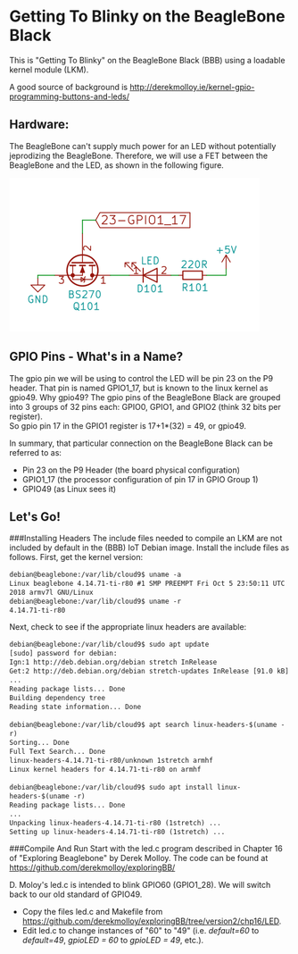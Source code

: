 # Getting To Blinky on the BeagleBone Black

This is "Getting To Blinky" on the BeagleBone Black (BBB) using a loadable kernel module (LKM).

A good source of background is http://derekmolloy.ie/kernel-gpio-programming-buttons-and-leds/

## Hardware:
The BeagleBone can't supply much power for an LED without potentially jeprodizing the BeagleBone.
Therefore, we will use a FET between the BeagleBone and the LED, as shown in the following figure.

![schematic](../../Beaglebone%20Black/schematic.png)

## GPIO Pins - What's in a Name?
The gpio pin we will be using to control the LED will be pin 23 on the P9 header.  That pin is named GPIO1_17, but 
is known to the linux kernel as gpio49.  Why gpio49?  The gpio pins of the BeagleBone Black are grouped into 
3 groups of 32 pins each: GPIO0, GPIO1, and GPIO2 (think 32 bits per register).  
So gpio pin 17 in the GPIO1 register is 17+1*(32) = 49, or gpio49.

In summary, that particular connection on the BeagleBone Black can be referred to as:
* Pin 23 on the P9 Header (the board physical configuration)
* GPIO1_17 (the processor configuration of pin 17 in GPIO Group 1)
* GPIO49 (as Linux sees it)

## Let's Go!
###Installing Headers
The include files needed to compile an LKM are not included by default in the (BBB) IoT Debian image.
Install the include files as follows.  First, get the kernel version:
```
debian@beaglebone:/var/lib/cloud9$ uname -a
Linux beaglebone 4.14.71-ti-r80 #1 SMP PREEMPT Fri Oct 5 23:50:11 UTC 2018 armv7l GNU/Linux
debian@beaglebone:/var/lib/cloud9$ uname -r
4.14.71-ti-r80
```
Next, check to see if the appropriate linux headers are available:
```
debian@beaglebone:/var/lib/cloud9$ sudo apt update
[sudo] password for debian:
Ign:1 http://deb.debian.org/debian stretch InRelease
Get:2 http://deb.debian.org/debian stretch-updates InRelease [91.0 kB]
...
Reading package lists... Done
Building dependency tree       
Reading state information... Done

debian@beaglebone:/var/lib/cloud9$ apt search linux-headers-$(uname -r)
Sorting... Done
Full Text Search... Done
linux-headers-4.14.71-ti-r80/unknown 1stretch armhf
Linux kernel headers for 4.14.71-ti-r80 on armhf

debian@beaglebone:/var/lib/cloud9$ sudo apt install linux-headers-$(uname -r)                               
Reading package lists... Done
...
Unpacking linux-headers-4.14.71-ti-r80 (1stretch) ...
Setting up linux-headers-4.14.71-ti-r80 (1stretch) ...
```

###Compile And Run
Start with the led.c program described in Chapter 16 of "Exploring Beaglebone" by Derek Molloy.
The code can be found at https://github.com/derekmolloy/exploringBB/

D. Moloy's led.c is intended to blink GPIO60 (GPIO1_28).  We will switch back to our old standard of GPIO49.
* Copy the files led.c and Makefile from https://github.com/derekmolloy/exploringBB/tree/version2/chp16/LED.
* Edit led.c to change instances of "60" to "49" (i.e. *default=60* to *default=49*, *gpioLED = 60* to *gpioLED = 49*, etc.).
